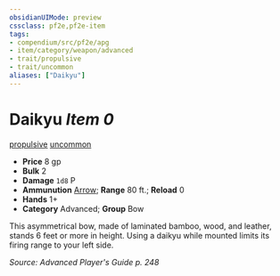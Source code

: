 ```yaml
---
obsidianUIMode: preview
cssclass: pf2e,pf2e-item
tags:
- compendium/src/pf2e/apg
- item/category/weapon/advanced
- trait/propulsive
- trait/uncommon
aliases: ["Daikyu"]
---
```

# Daikyu *Item 0*  
[propulsive](/rules/traits/propulsive.md)  [uncommon](/rules/traits/uncommon.md)  

- **Price** 8 gp
- **Bulk** 2
- **Damage** `1d8` P
- **Ammunution** [Arrow](/compendium/equipment/items/arrow.md); **Range** 80 ft.; **Reload** 0
- **Hands** 1+
- **Category** Advanced; **Group** Bow 

This asymmetrical bow, made of laminated bamboo, wood, and leather, stands 6 feet or more in height. Using a daikyu while mounted limits its firing range to your left side.

*Source: Advanced Player's Guide p. 248*